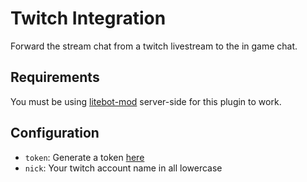 # Twitch Integration

Forward the stream chat from a twitch livestream to the in game chat.

## Requirements

You must be using [litebot-mod](https://github.com/iDarkLightning/litebot-mod) server-side for this plugin to work.

## Configuration
* `token`: Generate a token [here](https://twitchapps.com/tmi/)
* `nick`: Your twitch account name in all lowercase